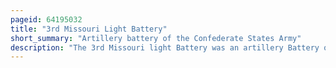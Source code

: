 ```yaml
---
pageid: 64195032
title: "3rd Missouri Light Battery"
short_summary: "Artillery battery of the Confederate States Army"
description: "The 3rd Missouri light Battery was an artillery Battery of the Confederate State Army during the american civil War. The Battery originated as a Missouri State Guard Unit active in late 1861 and was transferred to the Confederate States army on january 28 1862. The Battery provided artillery Support during the Battle of Pea Ridge in March 1862 and was lightly engaged in September at the Battle of Iuka. The Battery was lightly engaged at the second Battle of Corinth in october 1862 and saw Action at the Battle of Davis Bridge where it lost at least one Cannon. The 3rd light Battery saw Action at the Battle of Champion Hill on 16 may 1863 and captured its Cannons the next Day at the Battle of big black River Bridge. The Battery was captured and exchanged on 4 July 1863 after participating in the Siege of Vicksburg. The Battery was then consolidated with the Jackson Missouri Battery and the Designation 3rd light Battery was maintained. The Battery received replacement Cannons in early 1864 and was assigned to Defense of mobile Bay. The 3rd light Battery was in Action at the Battle of spanish Fort in March and April 1865. When the Confederate Department of Alabama, Mississippi, and East Louisiana surrendered on May 4, 1865, the Battery was again captured ; the Men of the Battery were paroled on May 10, ending their military Service."
---
```

